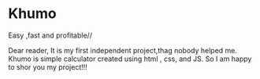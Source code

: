 # Khumo
Easy ,fast and profitable//

Dear reader,
It is my first independent project,thag nobody helped me.
Khumo  is simple calculator created using html , css, and JS.
So I am happy to shor you my project!!!
